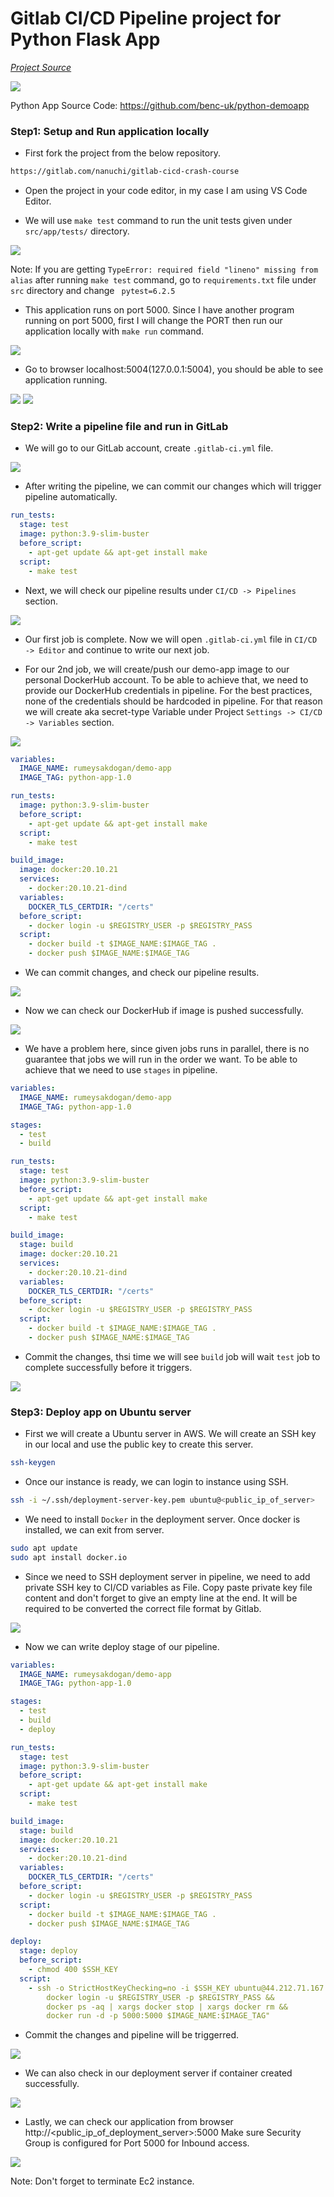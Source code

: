 # Gitlab CI/CD Pipeline project for Python Flask App
[*Project Source*](https://www.youtube.com/watch?v=qP8kir2GUgo&t=1s&ab_channel=TechWorldwithNana)

![](images/demo-architecture.png)

Python App Source Code: https://github.com/benc-uk/python-demoapp   

### Step1: Setup and Run application locally

- First fork the project from the below repository.

```bash
https://gitlab.com/nanuchi/gitlab-cicd-crash-course
```
- Open the project in your code editor, in my case I am using VS Code Editor.

- We will use `make test` command to run the unit tests given under `src/app/tests/` directory.

![](images/tests-passed.png)

Note: If you are getting `TypeError: required field "lineno" missing from alias` after running `make test` command, go to  `requirements.txt` file under `src` directory and change ` pytest=6.2.5`

- This application runs on port 5000. Since I have another program running on port 5000, first I will change the PORT then run our application locally with `make run` command.

![](images/app-runs-locally.png)

- Go to browser localhost:5004(127.0.0.1:5004), you should be able to see application running.

![](images/demo-app-running-on-browser-1.png)
![](images/demo-app-running-on-browser-2.png)

### Step2: Write a pipeline file and run in GitLab

- We will go to our GitLab account, create `.gitlab-ci.yml` file.

![](images/writing-pipeline.png)

- After writing the pipeline, we can commit our changes which will trigger pipeline automatically. 
```yaml
run_tests:
  stage: test
  image: python:3.9-slim-buster
  before_script:
    - apt-get update && apt-get install make
  script:
    - make test
```
- Next, we will check our pipeline results under `CI/CD -> Pipelines` section.

![](images/pipeline-complete.png)

- Our first job is complete. Now we will open `.gitlab-ci.yml` file in `CI/CD -> Editor` and continue to write our next job.

- For our 2nd job, we will create/push our demo-app image to our personal DockerHub account.
To be able to achieve that, we need to provide our DockerHub credentials in pipeline. For the best practices, none of the credentials should be hardcoded in pipeline. For that reason we will create aka secret-type Variable under Project `Settings -> CI/CD -> Variables` section.

![](images/variables-configured-for-docker.png)
```yaml
variables:
  IMAGE_NAME: rumeysakdogan/demo-app
  IMAGE_TAG: python-app-1.0

run_tests:
  image: python:3.9-slim-buster
  before_script:
    - apt-get update && apt-get install make
  script:
    - make test

build_image:
  image: docker:20.10.21
  services:
    - docker:20.10.21-dind
  variables:
    DOCKER_TLS_CERTDIR: "/certs"
  before_script:
    - docker login -u $REGISTRY_USER -p $REGISTRY_PASS
  script:
    - docker build -t $IMAGE_NAME:$IMAGE_TAG .
    - docker push $IMAGE_NAME:$IMAGE_TAG
```

- We can commit changes, and check our pipeline results.

![](images/pipeline2-complete.png)

- Now we can check our DockerHub if image is pushed successfully.

![](images/image-pushed-dockerhub.png)

- We have a problem here, since given jobs runs in parallel, there is no guarantee that jobs we will run in the order we want. To be able to achieve that we need to use `stages` in pipeline.
```yaml
variables:
  IMAGE_NAME: rumeysakdogan/demo-app
  IMAGE_TAG: python-app-1.0

stages:
  - test
  - build

run_tests:
  stage: test
  image: python:3.9-slim-buster
  before_script:
    - apt-get update && apt-get install make
  script:
    - make test

build_image:
  stage: build
  image: docker:20.10.21
  services:
    - docker:20.10.21-dind
  variables:
    DOCKER_TLS_CERTDIR: "/certs"
  before_script:
    - docker login -u $REGISTRY_USER -p $REGISTRY_PASS
  script:
    - docker build -t $IMAGE_NAME:$IMAGE_TAG .
    - docker push $IMAGE_NAME:$IMAGE_TAG
```

- Commit the changes, thsi time we will see `build` job will wait `test` job to complete successfully before it triggers.

![](images/pipeline-stages.png)

### Step3: Deploy app on Ubuntu server

- First we will create a Ubuntu server in AWS. We will create an SSH key in our local and use the public key to create this server.
```sh
ssh-keygen
```
- Once our instance is ready, we can login to instance using SSH.
  
```sh
ssh -i ~/.ssh/deployment-server-key.pem ubuntu@<public_ip_of_server>
```

- We need to install `Docker` in the deployment server. Once docker is installed, we can exit from server.
```sh
sudo apt update
sudo apt install docker.io
```

- Since we need to SSH deployment server in pipeline, we need to add private SSH key to CI/CD variables as File. Copy paste private key file content and don't forget to give an empty line at the end. It will be required to be converted the correct file format by Gitlab.

![](images/SSH-variable.png)

- Now we can write deploy stage of our pipeline.

```yaml
variables:
  IMAGE_NAME: rumeysakdogan/demo-app
  IMAGE_TAG: python-app-1.0

stages:
  - test
  - build
  - deploy

run_tests:
  stage: test
  image: python:3.9-slim-buster
  before_script:
    - apt-get update && apt-get install make
  script:
    - make test

build_image:
  stage: build
  image: docker:20.10.21
  services:
    - docker:20.10.21-dind
  variables:
    DOCKER_TLS_CERTDIR: "/certs"
  before_script:
    - docker login -u $REGISTRY_USER -p $REGISTRY_PASS
  script:
    - docker build -t $IMAGE_NAME:$IMAGE_TAG .
    - docker push $IMAGE_NAME:$IMAGE_TAG

deploy:
  stage: deploy
  before_script:
    - chmod 400 $SSH_KEY
  script:
    - ssh -o StrictHostKeyChecking=no -i $SSH_KEY ubuntu@44.212.71.167 "
        docker login -u $REGISTRY_USER -p $REGISTRY_PASS &&
        docker ps -aq | xargs docker stop | xargs docker rm &&
        docker run -d -p 5000:5000 $IMAGE_NAME:$IMAGE_TAG"

```

- Commit the changes and pipeline will be triggerred.

![](images/deploy-is-successful.png)

- We can also check in our deployment server if container created successfully.

![](images/container-created-at-server.png)

- Lastly, we can check our application from browser http://<public_ip_of_deployment_server>:5000
Make sure Security Group is configured for Port 5000 for Inbound access.

![](images/app-running-in-deployment-server.png)

Note: Don't forget to terminate Ec2 instance.
